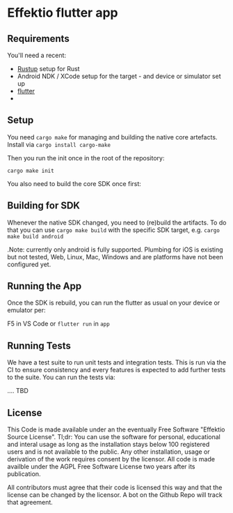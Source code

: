 # Effektio flutter app

## Requirements

You'll need a recent:
 - [Rustup](https://rustup.rs/) setup for Rust
 - Android NDK / XCode setup for the target - and device or simulator set up
 - [flutter](https://docs.flutter.dev/get-started/install)
 -

## Setup

You need `cargo make` for managing and building the native core artefacts. Install via
`cargo install cargo-make`

Then you run the init once in the root of the repository:

`cargo make init`

You also need to build the core SDK once first:

## Building for SDK

Whenever the native SDK changed, you need to (re)build the artifacts. To do that you can use `cargo make build` with the specific SDK target, e.g. `cargo make build android`

.Note: currently only android is fully supported. Plumbing for iOS is existing but not tested, Web, Linux, Mac, Windows and are platforms have not been configured yet.

## Running the App

Once the SDK is rebuild, you can run the flutter as usual on your device or emulator per:

F5 in VS Code or `flutter run` in `app`

## Running Tests

We have a test suite to run unit tests and integration tests. This is run via the CI to ensure consistency and every features is expected to add further tests to the suite. You can run the tests via:

.... TBD

## License

This Code is made available under an the eventually Free Software "Effektio Source License". Tl;dr: You can use the software for personal, educational and interal usage as long as the installation stays below 100 registered users and is not available to the public. Any other installation, usage or derivation of the work requires consent by the licensor. All code is made availble under the AGPL Free Software License two years after its publication.

All contributors must agree that their code is licensed this way and that the license can be changed by the licensor. A bot on the Github Repo will track that agreement.
